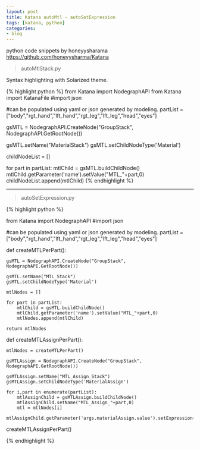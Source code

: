 ```yaml
---
layout: post
title: Katana autoMtl - autoSetExpression
tags: [katana, python]
categories:
- blog
---
```

python code snippets by honeyysharama https://github.com/honeyysharma/Katana

> autoMtlStack.py

Syntax highlighting with Solarized theme.

{% highlight python %}
from Katana import NodegraphAPI
from Katana import KatanaFile
#import json

#can be populated using yaml or json generated by modeling.
partList = ["body","rgt_hand","lft_hand","rgt_leg","lft_leg","head","eyes"]

gsMTL = NodegraphAPI.CreateNode("GroupStack", NodegraphAPI.GetRootNode())

gsMTL.setName("MaterialStack")
gsMTL.setChildNodeType('Material')

childNodeList = []

for part in partList:
    mtlChild = gsMTL.buildChildNode()
    mtlChild.getParameter('name').setValue("MTL_"+part,0)
    childNodeList.append(mtlChild)
{% endhighlight %}

---

> autoSetExpression.py

{% highlight python %}

from Katana import NodegraphAPI
#import json

#can be populated using yaml or json generated by modeling.
partList = ["body","rgt_hand","lft_hand","rgt_leg","lft_leg","head","eyes"]

def createMTLPerPart():

    gsMTL = NodegraphAPI.CreateNode("GroupStack", NodegraphAPI.GetRootNode())
    
    gsMTL.setName("MTL_Stack")
    gsMTL.setChildNodeType('Material')

    mtlNodes = []
    
    for part in partList:
        mtlChild = gsMTL.buildChildNode()
        mtlChild.getParameter('name').setValue("MTL_"+part,0)
        mtlNodes.append(mtlChild)

    return mtlNodes

def createMTLAssignPerPart():

    mtlNodes = createMTLPerPart()

    gsMTLAssign = NodegraphAPI.CreateNode("GroupStack", NodegraphAPI.GetRootNode())
    
    gsMTLAssign.setName("MTL_Assign_Stack")
    gsMTLAssign.setChildNodeType('MaterialAssign')
    
    for i,part in enumerate(partList):
        mtlAssignChild = gsMTLAssign.buildChildNode()
        mtlAssignChild.setName("MTL_Assign_"+part,0)
        mtl = mtlNodes[i]
        mtlAssignChild.getParameter('args.materialAssign.value').setExpression("scenegraphLocationFromNode(getNode('"+mtl.getParameter('name').getValue(0)+"'))")

createMTLAssignPerPart()

{% endhighlight %}
